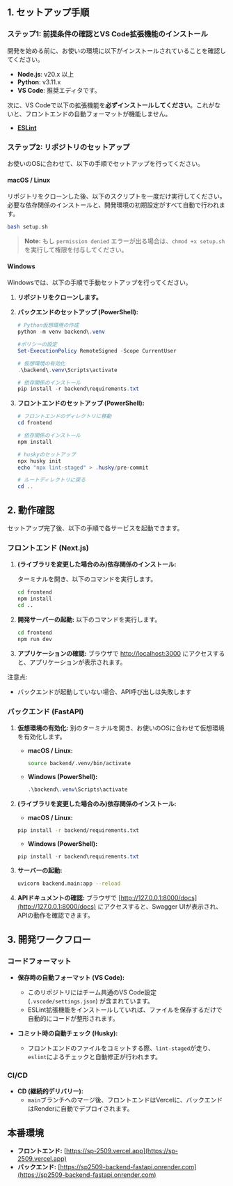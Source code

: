 ## 1. セットアップ手順

### ステップ1: 前提条件の確認とVS Code拡張機能のインストール

開発を始める前に、お使いの環境に以下がインストールされていることを確認してください。

* **Node.js**: v20.x 以上
* **Python**: v3.11.x
* **VS Code**: 推奨エディタです。

次に、VS Codeで以下の拡張機能を**必ずインストールしてください**。これがないと、フロントエンドの自動フォーマットが機能しません。

* **[ESLint](https://marketplace.visualstudio.com/items?itemName=dbaeumer.vscode-eslint)**

### ステップ2: リポジトリのセットアップ

お使いのOSに合わせて、以下の手順でセットアップを行ってください。

#### macOS / Linux

リポジトリをクローンした後、以下のスクリプトを一度だけ実行してください。
必要な依存関係のインストールと、開発環境の初期設定がすべて自動で行われます。

```bash
bash setup.sh
```

> **Note:**
> もし `permission denied` エラーが出る場合は、`chmod +x setup.sh` を実行して権限を付与してください。

#### Windows

Windowsでは、以下の手順で手動セットアップを行ってください。

1. **リポジトリをクローンします。**

2. **バックエンドのセットアップ (PowerShell):**

    ```powershell
    # Python仮想環境の作成
    python -m venv backend\.venv

    #ポリシーの設定
    Set-ExecutionPolicy RemoteSigned -Scope CurrentUser

    # 仮想環境の有効化
    .\backend\.venv\Scripts\activate

    # 依存関係のインストール
    pip install -r backend\requirements.txt
    ```

3. **フロントエンドのセットアップ (PowerShell):**

    ```powershell
    # フロントエンドのディレクトリに移動
    cd frontend

    # 依存関係のインストール
    npm install

    # huskyのセットアップ
    npx husky init
    echo "npx lint-staged" > .husky/pre-commit

    # ルートディレクトリに戻る
    cd ..
    ```

## 2. 動作確認

セットアップ完了後、以下の手順で各サービスを起動できます。

### フロントエンド (Next.js)

1. **(ライブラリを変更した場合のみ)依存関係のインストール:**

    ターミナルを開き、以下のコマンドを実行します。

    ```bash
    cd frontend
    npm install
    cd ..
    ```

2. **開発サーバーの起動:**
    以下のコマンドを実行します。

    ```bash
    cd frontend
    npm run dev
    ```

3. **アプリケーションの確認:**
    ブラウザで [http://localhost:3000](http://localhost:3000) にアクセスすると、アプリケーションが表示されます。

注意点:

* バックエンドが起動していない場合、API呼び出しは失敗します

### バックエンド (FastAPI)

1. **仮想環境の有効化:**
    別のターミナルを開き、お使いのOSに合わせて仮想環境を有効化します。

    * **macOS / Linux:**

        ```bash
        source backend/.venv/bin/activate
        ```

    * **Windows (PowerShell):**

        ```powershell
        .\backend\.venv\Scripts\activate
        ```

2. **(ライブラリを変更した場合のみ)依存関係のインストール:**

    * **macOS / Linux:**

    ```bash
    pip install -r backend/requirements.txt
    ```

    * **Windows (PowerShell):**

    ```powershell
    pip install -r backend\requirements.txt
    ```

3. **サーバーの起動:**

    ```bash
    uvicorn backend.main:app --reload
    ```

3. **APIドキュメントの確認:**
    ブラウザで [http://127.0.0.1:8000/docs](http://127.0.0.1:8000/docs) にアクセスすると、Swagger UIが表示され、APIの動作を確認できます。

## 3. 開発ワークフロー

### コードフォーマット

* **保存時の自動フォーマット (VS Code):**
  * このリポジトリにはチーム共通のVS Code設定 (`.vscode/settings.json`) が含まれています。
  * ESLint拡張機能をインストールしていれば、ファイルを保存するだけで自動的にコードが整形されます。

* **コミット時の自動チェック (Husky):**
  * フロントエンドのファイルをコミットする際、`lint-staged`が走り、`eslint`によるチェックと自動修正が行われます。

### CI/CD

* **CD (継続的デリバリー):**
  * `main`ブランチへのマージ後、フロントエンドはVercelに、バックエンドはRenderに自動でデプロイされます。

## 本番環境

* **フロントエンド:** [https://sp-2509.vercel.app](https://sp-2509.vercel.app)
* **バックエンド:** [https://sp2509-backend-fastapi.onrender.com](https://sp2509-backend-fastapi.onrender.com)
